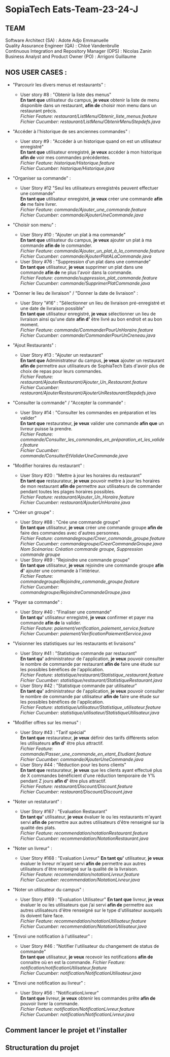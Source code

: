 # SopiaTech Eats-Team-23-24-J

## TEAM
Software Architect (SA) : Adote Adjo Emmanuelle  
Quality Assurance Engineer (QA) : Chloé Vandenbrulle  
Continuous Integration and Repository Manager (OPS) : Nicolas Zanin  
Business Analyst and Product Owner (PO) : Arrigoni Guillaume  


## NOS USER CASES :
- "Parcourir les divers menus et restaurants" :  
   - User story #8 : "Obtenir la liste des menus"   
**En tant que** utilisateur du campus, **je veux** obtenir la liste de menu disponible dans un restaurant, **afin de** choisir mon menu dans un restaurant précis.  
*Fichier Feature: restaurant/ListMenu/Obtenir_liste_menus.feature  
Fichier Cucumber: restaurant/ListMenu/ObtenirMenuStepdefs.java*  

- "Accéder à l'historique de ses anciennes commandes" :  
   - User story #9 : "Accéder à un historique quand on est un utilisateur enregistré"  
**En tant que** utilisateur enregistré, **je veux** accéder à mon historique **afin de** voir mes commandes précédentes.  
*Fichier Feature: historique/Historique.feature  
Fichier Cucumber: historique/Historique.java*  

- "Organiser sa commande" :  
   - User Story #12 "Seul les utilisateurs enregistrés peuvent effectuer une commande"  
**En tant que** utilisateur enregistré, **je veux** créer une commande **afin de** me faire livrer.  
*Fichier Feature: commande/Ajouter_une_commande.feature  
Fichier Cucumber: commande/AjouterUneCommande.java*  

- "Choisir son menu" :  
   - User Story #10 : "Ajouter un plat à ma commande"  
**En tant que** utilisateur du campus, **je veux** ajouter un plat à ma commande **afin de** le commander.  
*Fichier Feature: commande/Ajouter_un_plat_à_la_commande.feature  
Fichier Cucumber: commande/AjouterPlatALaCommande.java*  
   - User Story #76 : "Suppression d'un plat dans une commande"  
**En tant que** utilisateur, **je veux** supprimer un plat dans une commande **afin de** ne plus l'avoir dans la commande.    
*Fichier Feature: commande/suppression_plat_commande.feature  
Fichier Cucumber: commande/SupprimerPlatCommande.java*  

- "Donner le lieu de livraison" / "Donner la date de livraison" :  
   - User Story "#16" : "Sélectionner un lieu de livraison pré-enregistré et une date de livraison possible"  
**En tant que** utilisateur enregistré, **je veux** sélectionner un lieu de livraison ainsi qu'une date **afin d'** être livré au bon endroit et au bon moment.  
*Fichier Feature: commande/CommanderPourUnHoraire.feature  
Fichier Cucumber: commande/CommanderPourUnCreneau.java*  

- "Ajout Restaurants" :  
   - User Story #13 : "Ajouter un restaurant"  
**En tant que** Administrateur du campus, **je veux** ajouter un restaurant **afin de** permettre aux utilisateurs de SophiaTech Eats d'avoir plus de choix de repas pour leurs commandes.  
*Fichier Feature: restaurant/AjouterRestaurant/Ajouter_Un_Restaurant.feature  
Fichier Cucumber: restaurant/AjouterRestaurant/AjouterUnRestaurantStepdefs.java*  

- "Consulter la commande" / "Accepter la commande" :  
   - User Story #14 : "Consulter les commandes en préparation et les valider"  
**En tant que** restaurateur, **je veux** valider une commande **afin que** un livreur puisse la prendre.  
*Fichier Feature: commande/Consulter_les_commandes_en_préparation_et_les_valider.feature  
Fichier Cucumber: commande/ConsulterEtValiderUneCommande.java*  

- "Modifier horaires du restaurant" :  
   - User Story #20 : "Mettre à jour les horaires du restaurant"  
**En tant que** restaurateur, **je veux** pouvoir mettre à jour les horaires de mon restaurant **afin de** permettre aux utilisateurs de commander pendant toutes les plages horaires possibles.  
*Fichier Feature: restaurant/Ajouter_Un_Horaire.feature  
Fichier Cucumber: restaurant/AjouterUnHoraire.java*  

- "Créer un groupe" :  
   - User Story #88 : "Crée une commande groupe"  
**En tant que** utilisateur, **je veux** créer une commande groupe **afin de** faire des commandes avec d'autres personnes.  
*Fichier Feature: commandegroupe/Creer_commande_groupe.feature  
Fichier Cucumber: commandegroupe/CreerCommandeGroupe.java  
Nom Scénarios: Création commande groupe, Suppression commande groupe*  
   - User Story #89 : "Rejoindre une commande groupe"  
**En tant que** utilisateur, **je veux** rejoindre une commande groupe **afin d'** ajouter une commande à l'intérieur.  
*Fichier Feature: commandegroupe/Rejoindre_commande_groupe.feature  
Fichier Cucumber: commandegroupe/RejoindreCommandeGroupe.java*  

- "Payer sa commande" :  
   - User Story #40 : "Finaliser une commande"  
**En tant qu'** utilisateur enregistré, **je veux** confirmer et payer ma commande **afin de** la valider.  
*Fichier Feature: paiement/verification_paiement_service.feature  
Fichier Cucumber: paiement/VerificationPaiementService.java*  
- "Visionner les statistiques sur les restaurants et livraisons"  
   - User Story #41 : "Statistique commande par restaurant"  
**En tant qu'** administrateur de l'application, **je veux** pouvoir consulter le nombre de commande par restaurant **afin de** faire une étude sur les possibles bénéfices de l'application.  
*Fichier Feature: statistique/restaurant/Statistique_restaurant.feature  
Fichier Cucumber: statistique/restaurant/StatistiqueRestaurant.java*  
   - User Story #42 : "Statistique commande par utilisateur"  
**En tant qu'** administrateur de l'application, **je veux** pouvoir consulter le nombre de commande par utilisateur **afin de** faire une étude sur les possibles bénéfices de l'application.  
*Fichier Feature: statistique/utilisateur/Statistique_utilisateur.feature  
Fichier Cucumber: statistique/utilisateur/StatistiqueUtilisateur.java*  

- "Modifier offres sur les menus" :  
   - User Story #43 : "Tarif spécial"  
**En tant que** restaurateur, **je veux** définir des tarifs différents selon les utilisateurs **afin d'** être plus attractif.  
*Fichier Feature: commande/Passer_une_commande_en_etant_Etudiant.feature  
Fichier Cucumber: commande/AjouterUneCommande.java*  
   - User Story #44 : "Réduction pour les bons clients"  
**En tant que** restaurateur, **je veux** que les clients ayant effectué plus de X commandes bénéficient d'une réduction temporaire de Y% pendant Z jours **afin d'** être plus attractif.  
*Fichier Feature: restaurant/Discount/Discount.feature  
Fichier Cucumber: restaurant/Discount/Discount.java*  

- "Noter un restaturant" :  
   - User Story #167 : "Evaluation Restaurant"  
**En tant qu'** utilisateur, **je veux** évaluer le ou les restaurants m'ayant servi **afin de** permettre aux autres utilisateurs d'être renseigné sur la qualité des plats.  
*Fichier Feature: recommendation/notationRestaurant.feature  
Fichier Cucumber: recommendation/NotationRestaurant.java*  

- "Noter un livreur" :
     - User Story #168 : "Evaluation Livreur"
**En tant qu'** utilisateur, **je veux** évaluer le livreur m'ayant servi **afin de** permettre aux autres utilisateurs d'être renseigné sur la qualité de la livraison.  
*Fichier Feature: recommendation/notationLivreur.feature  
Fichier Cucumber: recommendation/NotationLivreur.java*  

- "Noter un utilisateur du campus" :
     - User Story #169 : "Evaluation Utilisateur"
**En tant que** livreur, **je veux** évaluer le ou les utilisateurs que j’ai servi **afin de** permettre aux autres utilisateurs d'être renseigné sur le type d'utilisateur auxquels ils doivent faire face.  
*Fichier Feature: recommendation/notationUtilisateur.feature   
Fichier Cucumber: recommendation/NotationUtilisateur.java*   

- "Envoi une notification à l'utilisateur" :  
   - User Story #46 : "Notifier l'utilisateur du changement de status de commande"  
**En tant que** utilisateur, **je veux** recevoir les notifications **afin de** connaitre où en est la commande.
*Fichier Feature: notification/notificationUtilisateur.feature  
Fichier Cucumber: notification/NotificationUtilisateur.java*  

- "Envoi une notification au livreur" :  
   - User Story #56 : "NotificationLivreur"  
**En tant que** livreur, **je veux** obtenir les commandes prête **afin de** pouvoir livrer la commande.  
*Fichier Feature: notification/NotificationLivreur.feature  
Fichier Cucumber: notification/NotificationLivreur.java*


## Comment lancer le projet et l'installer

## Structuration du projet

